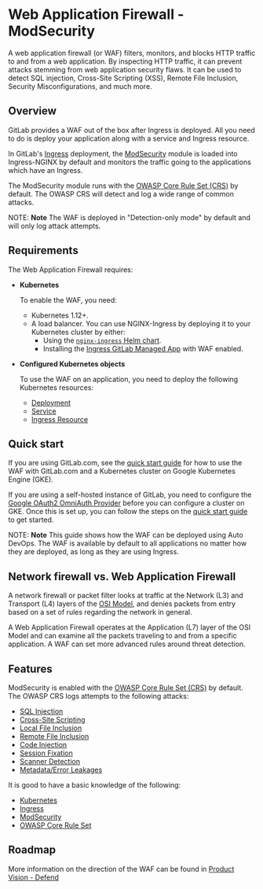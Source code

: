 # Web Application Firewall - ModSecurity

A web application firewall (or WAF) filters, monitors, and blocks HTTP traffic to
and from a web application. By inspecting HTTP traffic, it can prevent attacks
stemming from web application security flaws. It can be used to detect SQL injection,
Cross-Site Scripting (XSS), Remote File Inclusion, Security Misconfigurations, and
much more.

## Overview

GitLab provides a WAF out of the box after Ingress is deployed.
All you need to do is deploy your application along with a service
and Ingress resource.

In GitLab's [Ingress](../../user/clusters/applications.md#ingress) deployment, the [ModSecurity](https://modsecurity.org/) module is loaded
into Ingress-NGINX by default and monitors the traffic going to the
applications which have an Ingress.

The ModSecurity module runs with the [OWASP Core Rule Set (CRS)](https://coreruleset.org/) by default. The OWASP CRS will detect and log a wide range of common attacks.

NOTE: **Note**
The WAF is deployed in "Detection-only mode" by default and will only log attack
attempts.

## Requirements

The Web Application Firewall requires:

- **Kubernetes**

  To enable the WAF, you need:

  - Kubernetes 1.12+.
  - A load balancer. You can use NGINX-Ingress by deploying it to your
    Kubernetes cluster by either:
    - Using the [`nginx-ingress` Helm chart](https://github.com/helm/charts/tree/master/stable/nginx-ingress).
    - Installing the [Ingress GitLab Managed App](../../user/clusters/applications.md#ingress) with WAF enabled.

- **Configured Kubernetes objects**

  To use the WAF on an application, you need to deploy the following Kubernetes resources:

  - [Deployment](https://kubernetes.io/docs/concepts/workloads/controllers/deployment/)
  - [Service](https://kubernetes.io/docs/concepts/services-networking/service/)
  - [Ingress Resource](https://kubernetes.io/docs/concepts/services-networking/ingress/)

## Quick start

If you are using GitLab.com, see the [quick start guide](quick_start_guide.md) for
how to use the WAF with GitLab.com and a Kubernetes cluster on Google Kubernetes Engine (GKE).

If you are using a self-hosted instance of GitLab, you need to configure the
[Google OAuth2 OmniAuth Provider](../../integration/google.md) before
you can configure a cluster on GKE. Once this is set up, you can follow the steps on the [quick start guide](quick_start_guide.md) to get started.

NOTE: **Note**
This guide shows how the WAF can be deployed using Auto DevOps. The WAF
is available by default to all applications no matter how they are deployed,
as long as they are using Ingress.

## Network firewall vs. Web Application Firewall

A network firewall or packet filter looks at traffic at the Network (L3) and Transport (L4) layers
of the [OSI Model](https://en.wikipedia.org/wiki/OSI_model), and denies packets from entry based on
a set of rules regarding the network in general.

A Web Application Firewall operates at the Application (L7) layer of the OSI Model and can
examine all the packets traveling to and from a specific application. A WAF can set
more advanced rules around threat detection.

## Features

ModSecurity is enabled with the [OWASP Core Rule Set (CRS)](https://modsecurity.org/crs/) by
default. The OWASP CRS logs attempts to the following attacks:

- [SQL Injection](https://www.owasp.org/index.php/OWASP_Periodic_Table_of_Vulnerabilities_-_SQL_Injection)
- [Cross-Site Scripting](https://www.owasp.org/index.php/OWASP_Periodic_Table_of_Vulnerabilities_-_Cross-Site_Scripting_(XSS))
- [Local File Inclusion](https://www.owasp.org/index.php/Testing_for_Local_File_Inclusion)
- [Remote File Inclusion](https://www.owasp.org/index.php/OWASP_Periodic_Table_of_Vulnerabilities_-_Remote_File_Inclusion)
- [Code Injection](https://www.owasp.org/index.php/Code_Injection)
- [Session Fixation](https://www.owasp.org/index.php/Session_fixation)
- [Scanner Detection](https://www.owasp.org/index.php/Category:Vulnerability_Scanning_Tools)
- [Metadata/Error Leakages](https://www.owasp.org/index.php/Improper_Error_Handling)

It is good to have a basic knowledge of the following:

- [Kubernetes](https://kubernetes.io/docs/home/)
- [Ingress](https://kubernetes.github.io/ingress-nginx/)
- [ModSecurity](https://www.modsecurity.org/)
- [OWASP Core Rule Set](https://modsecurity.org/crs/)

## Roadmap

More information on the direction of the WAF can be
found in [Product Vision - Defend](https://about.gitlab.com/direction/defend/#waf)
